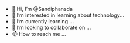 - 👋 Hi, I’m @Sandiphansda
- 👀 I’m interested in learning about technology...
- 🌱 I’m currently learning ...
- 💞️ I’m looking to collaborate on ...
- 📫 How to reach me ...

<!---
Sandiphansda/Sandiphansda is a ✨ special ✨ repository because its `README.md` (this file) appears on your GitHub profile.
You can click the Preview link to take a look at your changes.
--->
